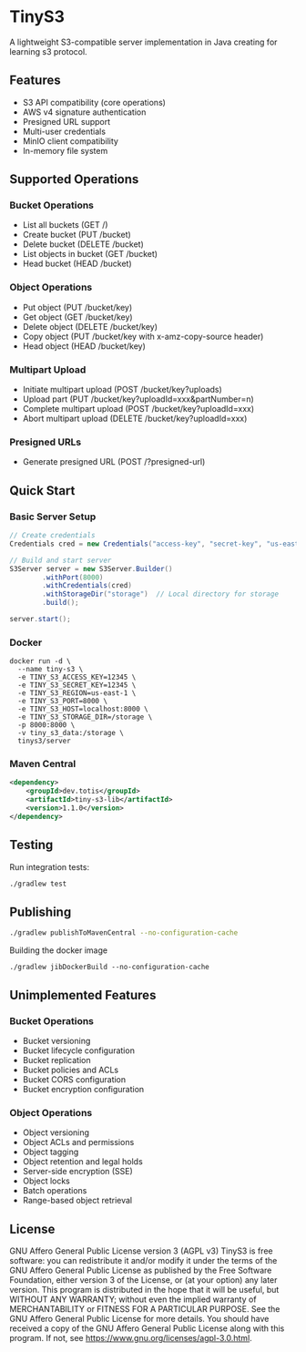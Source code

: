 # TinyS3

A lightweight S3-compatible server implementation in Java creating for learning s3 protocol.

## Features

- S3 API compatibility (core operations)
- AWS v4 signature authentication
- Presigned URL support
- Multi-user credentials
- MinIO client compatibility
- In-memory file system

## Supported Operations

### Bucket Operations
- List all buckets (GET /)
- Create bucket (PUT /bucket)
- Delete bucket (DELETE /bucket)
- List objects in bucket (GET /bucket)
- Head bucket (HEAD /bucket)

### Object Operations
- Put object (PUT /bucket/key)
- Get object (GET /bucket/key)
- Delete object (DELETE /bucket/key)
- Copy object (PUT /bucket/key with x-amz-copy-source header)
- Head object (HEAD /bucket/key)

### Multipart Upload
- Initiate multipart upload (POST /bucket/key?uploads)
- Upload part (PUT /bucket/key?uploadId=xxx&partNumber=n)
- Complete multipart upload (POST /bucket/key?uploadId=xxx)
- Abort multipart upload (DELETE /bucket/key?uploadId=xxx)

### Presigned URLs
- Generate presigned URL (POST /?presigned-url)

## Quick Start

### Basic Server Setup

```java
// Create credentials
Credentials cred = new Credentials("access-key", "secret-key", "us-east-1");

// Build and start server
S3Server server = new S3Server.Builder()
        .withPort(8000)
        .withCredentials(cred)
        .withStorageDir("storage")  // Local directory for storage
        .build();

server.start();
```

### Docker

```
docker run -d \                                                                   
  --name tiny-s3 \
  -e TINY_S3_ACCESS_KEY=12345 \
  -e TINY_S3_SECRET_KEY=12345 \
  -e TINY_S3_REGION=us-east-1 \
  -e TINY_S3_PORT=8000 \
  -e TINY_S3_HOST=localhost:8000 \
  -e TINY_S3_STORAGE_DIR=/storage \
  -p 8000:8000 \
  -v tiny_s3_data:/storage \
  tinys3/server
```

### Maven Central

```xml
<dependency>
    <groupId>dev.totis</groupId>
    <artifactId>tiny-s3-lib</artifactId>
    <version>1.1.0</version>
</dependency>
```

## Testing

Run integration tests:
```bash
./gradlew test
```

## Publishing

```bash
./gradlew publishToMavenCentral --no-configuration-cache 
```

Building the docker image
```
./gradlew jibDockerBuild --no-configuration-cache
```

## Unimplemented Features

### Bucket Operations
- Bucket versioning
- Bucket lifecycle configuration
- Bucket replication
- Bucket policies and ACLs
- Bucket CORS configuration
- Bucket encryption configuration

### Object Operations
- Object versioning
- Object ACLs and permissions
- Object tagging
- Object retention and legal holds
- Server-side encryption (SSE)
- Object locks
- Batch operations
- Range-based object retrieval

## License

GNU Affero General Public License version 3 (AGPL v3)
TinyS3 is free software: you can redistribute it and/or modify it under the terms of the GNU Affero General Public License as published by the Free Software Foundation, either version 3 of the License, or (at your option) any later version.
This program is distributed in the hope that it will be useful, but WITHOUT ANY WARRANTY; without even the implied warranty of MERCHANTABILITY or FITNESS FOR A PARTICULAR PURPOSE. See the GNU Affero General Public License for more details.
You should have received a copy of the GNU Affero General Public License along with this program. If not, see https://www.gnu.org/licenses/agpl-3.0.html.



